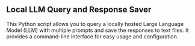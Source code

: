 ## Local LLM Query and Response Saver
This Python script allows you to query a locally hosted Large Language Model (LLM) with multiple prompts and save the responses to text files. It provides a command-line interface for easy usage and configuration.

